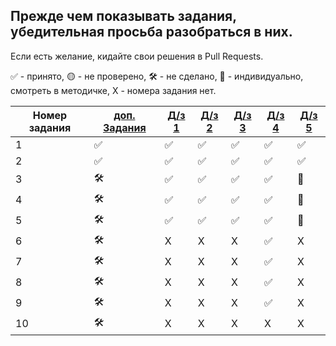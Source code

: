 ## Прежде чем показывать задания, убедительная просьба разобраться в них.
Если есть желание, кидайте свои решения в Pull Requests.

✅ - принято, 🟡 - не проверено, 🛠️ - не сделано, 🧠 - индивидуально, смотреть в методичке, X - номера задания нет.


| Номер задания |[доп. Задания](https://github.com/QuasyStellar/IKBO-32-23-PROCPROG/tree/main/DOPOLNITELNO) |[Д/з 1](https://github.com/QuasyStellar/IKBO-32-23-PROCPROG/tree/main/HW1) | [Д/з 2](https://github.com/QuasyStellar/IKBO-32-23-PROCPROG/tree/main/HW2) | [Д/з 3](https://github.com/QuasyStellar/IKBO-32-23-PROCPROG/tree/main/HW3) | [Д/з 4](https://github.com/QuasyStellar/IKBO-32-23-PROCPROG/tree/main/HW4)|[Д/з 5](https://github.com/QuasyStellar/IKBO-32-23-PROCPROG/tree/main/HW5)|
| ------------- | ------------- |------------- | ------------- | ------------- | ------------- | ------------- |
| 1 | ✅ |✅ | ✅ | ✅ | ✅ |✅ |
| 2 | ✅ |✅ | ✅ | ✅ | ✅| ✅ |
| 3 | 🛠️ |✅ | ✅ | ✅ | ✅ |🧠 |
| 4 | 🛠️ |✅ | ✅ | ✅ |✅|🧠 |
| 5 | 🛠️ |✅ | ✅ | ✅| ✅|🧠 |
| 6 | 🛠️ | X | X |X | ✅ |X |
| 7 | 🛠️ | X | X | X |✅ |X |
| 8 | 🛠️ | X | X | X |✅ |X |
| 9 | 🛠️ | X | X | X |✅ |X |
| 10 | 🛠️ | X | X |X | X |X |
